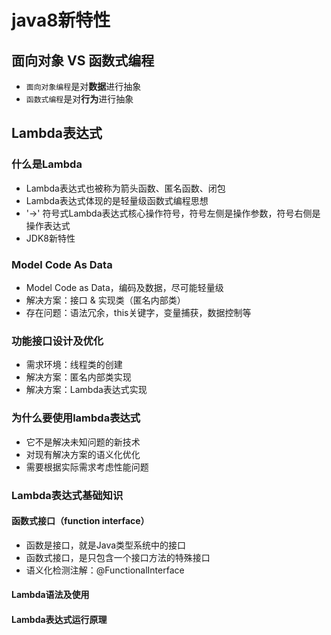 # java8新特性

## 面向对象 VS 函数式编程
- `面向对象编程`是对**数据**进行抽象
- `函数式编程`是对**行为**进行抽象

## Lambda表达式
### 什么是Lambda
- Lambda表达式也被称为箭头函数、匿名函数、闭包
- Lambda表达式体现的是轻量级函数式编程思想
- '->' 符号式Lambda表达式核心操作符号，符号左侧是操作参数，符号右侧是操作表达式
- JDK8新特性
### Model Code As Data
- Model Code as Data，编码及数据，尽可能轻量级
- 解决方案：接口 & 实现类（匿名内部类）
- 存在问题：语法冗余，this关键字，变量捕获，数据控制等
### 功能接口设计及优化
- 需求环境：线程类的创建
- 解决方案：匿名内部类实现
- 解决方案：Lambda表达式实现
### 为什么要使用lambda表达式
- 它不是解决未知问题的新技术
- 对现有解决方案的语义化优化
- 需要根据实际需求考虑性能问题

### Lambda表达式基础知识
#### 函数式接口（function interface）
- 函数是接口，就是Java类型系统中的接口
- 函数式接口，是只包含一个接口方法的特殊接口
- 语义化检测注解：@FunctionalInterface
#### Lambda语法及使用
#### Lambda表达式运行原理